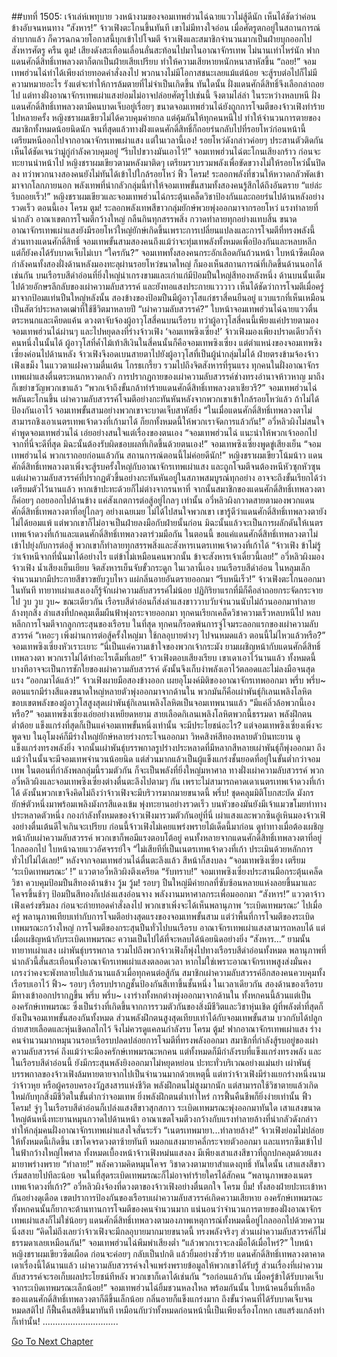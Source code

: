 ##บทที่ 1505: เจ้าเล่ห์เพทุบาย
วงหน้างามของจอมเทพฮ่วนไฉ่ฉายแววไม่สู้ดีนัก เห็นได้ชัดว่าค่อนข้างอับจนหนทาง
“สังหาร!”
จ้าวเฟิงตะโกนขึ้นทันที
เขาไม่มีทางใจอ่อน เมื่อศัตรูตกอยู่ในสถานการณ์ลำบากแล้ว ก็ควรฉกฉวยโอกาสนี้บุกเข้าไปโจมตี
จ้าวเฟิงและสมาชิกจำนวนมากเป็นฝ่ายบุกออกไปสังหารศัตรู
ครืน ตูม!
เสียงดังสะเทือนเลื่อนลั่นสะท้อนไปมาในอาณาจักรเทพ
ไม่นานเท่าไหร่นัก ฟากแดนศักดิ์สิทธิ์เทพลวงตาก็ตกเป็นฝ่ายเสียเปรียบ ทำให้ความเสียหายหนักหนาสาหัสขึ้น
“ถอย!”
จอมเทพฮ่วนไฉ่ทำได้เพียงถ่ายทอดคำสั่งลงไป
พวกนางไม่มีโอกาสชนะเลยแม้แต่น้อย จะสู้รบต่อไปก็ไม่มีความหมายอะไร รังแต่จะทำให้การล้มตายที่ไม่จำเป็นเกิดขึ้น
ทันใดนั้น ฝั่งแดนศักดิ์สิทธิ์จึงเลือกล่าถอยไป
แต่ทางฝั่งอาณาจักรเทพเผ่าแสงย่อมไม่อาจปล่อยศัตรูไปเช่นนี้ จึงตามไล่ล่า
ในระหว่างหลบหนี ฝั่งแดนศักดิ์สิทธิ์เทพลวงตามีคนบาดเจ็บอยู่เรื่อยๆ ขนาดจอมเทพฮ่วนไฉ่ยังถูกการโจมตีของจ้าวเฟิงทำร้ายไปหลายครั้ง
หญิงชราผมเขียวไม่ได้ควบคุมค่ายกล แต่คุ้มกันให้ทุกคนหนีไป ทำให้จำนวนการตายของสมาชิกทั้งหมดน้อยนิดนัก
จนที่สุดแล้วทางฝั่งแดนศักดิ์สิทธิ์ก็ถอยร่นกลับไปที่รอยโหว่ก่อนหน้านี้ เตรียมหนีออกไปจากอาณาจักรเทพเผ่าแสง
แต่ในเวลานี้เอง!
รอยโหว่ดังกล่าวค่อยๆ ประสานตัวติดกัน เห็นได้ชัดเจนว่ามู่กู่กำลังควบคุมอยู่
“รีบไปขวางมันเอาไว้!”
จอมเทพฮ่วนไฉ่ตะโกนเสียงกร้าว ก่อนจะทะยานนำหน้าไป
หญิงชราผมเขียวตามหลังมาติดๆ เตรียมรวบรวมพลังเพื่อขัดขวางไม่ให้รอยโหว่นั้นปิดลง
ทว่าพวกนางสองคนยังไม่ทันได้เข้าไปใกล้รอยโหว่
ฟิ้ว โครม!
ระลอกพลังที่ชวนให้หวาดกลัวพัดเข้ามาจากโลกภายนอก
พลังเทพที่น่ากลัวกลุ่มนี้ทำให้จอมเทพขั้นสามทั้งสองคนรู้สึกได้ถึงอันตราย
“แย่ล่ะ รีบถอยเร็ว!”
หญิงชราผมเขียวและจอมเทพฮ่วนไฉ่กระตุ้นเคล็ดวิชาป้องกันและถอยร่นไปด้านหลังอย่างรวดเร็ว
ตอนนี้เอง
โครม ตูม!
ระลอกพลังเทพสีขาวกลุ่มยักษ์พวยพุ่งออกมาจากรอยโหว่
แรงทำลายที่น่ากลัว อาณาเขตการโจมตีกว้างใหญ่ กลืนกินทุกสรรพสิ่ง กวาดทำลายทุกอย่างแทบสิ้น
ขนาดอาณาจักรเทพเผ่าแสงยังมีรอยโหว่ใหญ่ยักษ์เกิดขึ้นเพราะการเปลี่ยนแปลงและการโจมตีที่ทรงพลังนี้
ส่วนทางแดนศักดิ์สิทธิ์ จอมเทพขั้นสามสองคนถึงแม้ว่าจะทุ่มเทพลังทั้งหมดเพื่อป้องกันและหลบหลีก แต่ก็ยังคงได้รับบาดเจ็บไม่เบา
“ใครกัน?”
จอมเทพทั้งสองคนกระอักเลือดกันถ้วนหน้า ใบหน้าซีดเผือด
กำลังคนทั้งสองฝั่งด้านหลังมองทะลุผ่านรอยโหว่ขนาดใหญ่ ก็มองเห็นสถานการณ์ที่เกิดขึ้นด้านนอกได้เช่นกัน
บนเรือรบสีดำอ่อนที่ยิ่งใหญ่น่าเกรงขามและเก่าแก่มีป้อมปืนใหญ่สีทองหลังหนึ่ง ด้านบนนั้นเต็มไปด้วยอักษรลึกลับของเผ่าความลับสวรรค์ และยังทอแสงประกายแวววาว
เห็นได้ชัดว่าการโจมตีเมื่อครู่มาจากป้อมแท่นปืนใหญ่หลังนั้น
สองข้างของป้อมปืนมีผู้อาวุโสแก่ชราสี่คนยืนอยู่ แวบแรกที่เห็นเหมือนเป็นสัตว์ประหลาดเฒ่าที่ใช้ชีวิตมาหลายปี
“เผ่าความลับสวรรค์?”
ใบหน้าจอมเทพฮ่วนไฉ่ฉายแววตื่นตระหนกและเคียดแค้น ดวงตาจับจ้องผู้อาวุโสสี่คนบนเรือรบ
ทว่าผู้อาวุโสสี่คนนี้เพียงแค่ปรายตามองจอมเทพฮ่วนไฉ่ผ่านๆ และไปหยุดลงที่ร่างจ้าวเฟิง
‘จอมเทพซิงเซี่ยง!’
จ้าวเฟิงมองเพียงปราดเดียวก็จำคนหนึ่งในนั้นได้
ผู้อาวุโสที่ค้ำไม้เท้าสีเงินในสี่คนนั้นก็คือจอมเทพซิงเซี่ยง
แต่ตำแหน่งของจอมเทพซิงเซี่ยงค่อนไปด้านหลัง จ้าวเฟิงจึงอดเบนสายตาไปยังผู้อาวุโสที่เป็นผู้นำกลุ่มไม่ได้
ฝ่ายตรงข้ามจ้องจ้าวเฟิงเขม็ง ในแววตาแฝงความตื่นเต้น โกรธเกรี้ยว รวมไปถึงจิตสังหารที่รุนแรง
ทุกคนในฝั่งอาณาจักรเทพเผ่าแสงตื่นตระหนกหวาดกลัว
การปรากฏกายของเผ่าความลับสวรรค์ช่างทรงอำนาจห้าวหาญ มาถึงก็เขย่าขวัญพวกเขาแล้ว
“พวกเจ้าถึงขั้นกล้าทำร้ายแดนศักดิ์สิทธิ์เทพลวงตาเชียวรึ?”
จอมเทพฮ่วนไฉ่พลันตะโกนขึ้น
เผ่าความลับสวรรค์โจมตีอย่างกะทันหันหลังจากพวกเขาเข้าใกล้รอยโหว่แล้ว
ถ้าไม่ได้ป้องกันเอาไว้ จอมเทพขั้นสามอย่างพวกเขาจะบาดเจ็บสาหัสยิ่ง
“ในเมื่อแดนศักดิ์สิทธิ์เทพลวงตาไม่สามารถชิงเอาเนตรเทพเจ้าดวงที่เก้ามาได้ ก็ยกทั้งหมดนี้ให้พวกเราจัดการแล้วกัน!”
อวี่หลิวผิงไม่สนใจคำพูดจอมเทพฮ่วนไฉ่ เอ่ยอย่างสนใจแต่เรื่องของตนเอง
“จอมเทพฮ่วนไฉ่ แนะนำให้พวกเจ้าออกไปจากที่นี่จะดีที่สุด มิฉะนั้นต้องรับผิดชอบผลที่เกิดขึ้นด้วยตนเอง!”
จอมเทพซิงเซี่ยงพูดขู่เสียงเย็น
“จอมเทพฮ่วนไฉ่ พวกเราถอยก่อนแล้วกัน สถานการณ์ตอนนี้ไม่ค่อยดีนัก!”
หญิงชราผมเขียวโน้มน้าว
แดนศักดิ์สิทธิ์เทพลวงตาเพิ่งจะสู้รบครั้งใหญ่กับอาณาจักรเทพเผ่าแสง และถูกโจมตีจนต้องหนีหัวซุกหัวซุน
แต่เผ่าความลับสวรรค์ที่ปรากฏตัวขึ้นอย่างกะทันหันอยู่ในสภาพสมบูรณ์ทุกอย่าง อาจจะถึงขั้นเรียกได้ว่าเตรียมตัวไว้นานแล้ว หากเข้าปะทะด้วยก็ไม่ต่างจากรนหาที่
จากนั้นสมาชิกของแดนศักดิ์สิทธิ์เทพลวงตาก็ค่อยๆ ถอยออกไปด้านข้าง แค่สังเกตการต่อสู้อยู่ไกลๆ เท่านั้น
อวี่หลิวผิงกวาดสายตามองพวกแดนศักดิ์สิทธิ์เทพลวงตาที่อยู่ไกลๆ อย่างเฉยเมย ไม่ได้ไปสนใจพวกเขา
เขารู้ดีว่าแดนศักดิ์สิทธิ์เทพลวงตายังไม่ได้ยอมแพ้ แต่พวกเขาก็ไม่อาจเป็นฝ่ายลงมือกับฝ่ายนั้นก่อน มิฉะนั้นแล้วจะเป็นการผลักดันให้เนตรเทพเจ้าดวงที่เก้าและแดนศักดิ์สิทธิ์เทพลวงตาร่วมมือกัน
ในตอนนี้ ขอแค่แดนศักดิ์สิทธิ์เทพลวงตาไม่เข้าไปยุ่งกับการต่อสู้ พวกเขาก็ทำลายทุกสรรพสิ่งและสังหารเนตรเทพเจ้าดวงที่เก้าได้
“จ้าวเฟิง ข้าไม่รู้ว่าเจ้าหนีจากที่นั่นมาได้อย่างไร แต่ข้าไม่เหมือนคนพวกนั้น ข้าจะสังหารเจ้าเดี๋ยวนี้เลย!”
อวี่หลิวผิงมองจ้าวเฟิง น้ำเสียงเย็นเยียบ จิตสังหารเย็นจับขั้วกระดูก
ในเวลานี้เอง
บนเรือรบสีดำอ่อน ในหลุมเล็กจำนวนมากมีประกายสีขาวขยับวูบไหว แผ่กลิ่นอายอันตรายออกมา
“รีบหนีเร็ว!”
จ้าวเฟิงตะโกนออกมาในทันที
ทายาทเผ่าแสงเองก็รู้จักเผ่าความลับสวรรค์ไม่น้อย ปฏิกิริยาแรกที่มีก็คือล่าถอยกระจัดกระจายไป
วูบ วูบ วูบ~
ขณะเดียวกัน เรือรบสีดำอ่อนก็ส่งลำแสงขาววาบวับจำนวนนับไม่ถ้วนออกมาทำลายล้างทุกสิ่ง
ลำแสงที่ปกคลุมเต็มผืนฟ้าพุ่งกระจายออกมา
ทุกคนเรียกเคล็ดวิชาความเร็วหลบหนีไป หลบหลีกการโจมตีจากลูกกระสุนของเรือรบ
ในที่สุด ทุกคนก็รอดพ้นการจู่โจมระลอกแรกของเผ่าความลับสวรรค์
“เหอะๆ เพิ่งผ่านการต่อสู้ครั้งใหญ่มา ใช้กลอุบายต่างๆ ไปจนหมดแล้ว ตอนนี้ไม่ไหวแล้วหรือ?”
จอมเทพซิงเซี่ยงหัวเราะเยาะ
“นี่เป็นแค่ความเข้าใจของพวกเจ้ากระมัง ยามเผชิญหน้ากับแดนศักดิ์สิทธิ์เทพลวงตา พวกเราไม่ได้ทำอะไรเต็มที่เลย!”
จ้าวเฟิงตอบเสียงเรียบ
เขาเดาเอาไว้นานแล้ว ทั้งหมดนี้บางทีอาจจะเป็นการชักใยของเผ่าความลับสวรรค์ ดังนั้นจึงเก็บงำพลังเอาไว้ตลอดและไม่ลงมือจนสุดแรง
“ออกมาได้แล้ว!”
จ้าวเฟิงผายมือสองข้างออก เผยอุโมงค์มิติของอาณาจักรเทพออกมา
พรึ่บ พรึ่บ~
ตอนแรกมีร่างสีแดงขนาดใหญ่หลายตัวพุ่งออกมาจากด้านใน
พวกมันก็คือเผ่าพันธุ์กิเลนเพลิงโลหิต ขอบเขตพลังของผู้อาวุโสสูงสุดเผ่าพันธุ์กิเลนเพลิงโลหิตเป็นจอมเทพนานแล้ว
“มีแค่ลิ่วล้อพวกนี้เองหรือ?”
จอมเทพซิงเซี่ยงเอ่ยอย่างเหยียดหยาม
สายเลือดกิเลนเพลิงโลหิตพวกนี้ธรรมดา พลังฝึกตนต่ำต้อย แข็งแกร่งที่สุดก็เป็นแค่จอมเทพขั้นหนึ่งเท่านั้น จะมีประโยชน์อะไร?
แต่จอมเทพซิงเซี่ยงเพิ่งจะพูดจบ ในอุโมงค์ก็มีร่างใหญ่ยักษ์หลายร่างกระโจนออกมา
วิหคสิงห์สีทองหลายตัวบินทะยาน ดูแข็งแกร่งทรงพลังยิ่ง
จากนั้นเผ่าพันธุ์บรรพกาลรูปร่างประหลาดที่มีหลากสีหลายเผ่าพันธุ์ก็พุ่งออกมา
ถึงแม้ว่าในนั้นจะมีจอมเทพจำนวนน้อยนิด แต่ส่วนมากแล้วเป็นผู้แข็งแกร่งชั้นยอดที่อยู่ในขั้นต่ำกว่าจอมเทพ
ในตอนที่กำลังพลกลุ่มนี้รวมตัวกัน ก็จะเป็นพลังที่ยิ่งใหญ่มหาศาล
ทางฝั่งเผ่าความลับสวรรค์ พวกอวี่หลิวผิงและจอมเทพซิงเซี่ยงต่างตื่นตะลึงไปตามๆ กัน
เพราะไม่สามารถคาดเดาเนตรเทพเจ้าดวงที่เก้าได้ ดังนั้นพวกเขาจึงคิดไม่ถึงว่าจ้าวเฟิงจะมีบริวารมากมายขนาดนี้
พรึ่บ!
ชุดคลุมมิติโบกสะบัด มังกรยักษ์ตัวหนึ่งมาพร้อมเพลิงมังกรสีแดงเข้ม พุ่งทะยานอย่างรวดเร็ว บนหัวของมันยังมีเจ้าแมวขโมยท่าทางประหลาดตัวหนึ่ง
กองกำลังทั้งหมดของจ้าวเฟิงมารวมตัวกันอยู่ที่นี่
เผ่าแสงและพวกซินอู๋เหินมองจ้าวเฟิงอย่างตื่นเต้นดีใจเกินจะเปรียบ
ก่อนนี้จ้าวเฟิงไม่เคยแพร่งพรายไม้เด็ดนี้มาก่อน
ดูท่าทางเมื่อต้องเผชิญหน้ากับเผ่าความลับสวรรค์ พวกเขาก็พอมีแรงตอบโต้อยู่
คนทั้งหลายจากแดนศักดิ์สิทธิ์เทพลวงตาที่อยู่ไกลออกไป ใบหน้าฉายแววอัศจรรย์ใจ
“ไม่เสียทีที่เป็นเนตรเทพเจ้าดวงที่เก้า ประเมินด้วยหลักการทั่วไปไม่ได้เลย!”
หลังจากจอมเทพฮ่วนไฉ่ตื่นตะลึงแล้ว สีหน้าก็สงบลง
“จอมเทพซิงเซี่ยง เตรียม ‘ระเบิดเทพมรณะ’ !”
แววตาอวี่หลิวผิงตึงเครียด
“รับทราบ!”
จอมเทพซิงเซี่ยงประสานมือกระตุ้นเคล็ดวิชา ควบคุมป้อมปืนสีทองด้านข้าง
วู้ม วู้ม!
รอบๆ ปืนใหญ่มีค่ายกลที่ซับซ้อนหลายแห่งลอยขึ้นมาและโคจรขึ้นช้าๆ
ป้อมปืนสีทองก็เปล่งแสงอ่อนจาง พลังงานมหาศาลกระเพื่อมออกมา
“สังหาร!”
แววตาจ้าวเฟิงเคร่งขรึมลง ก่อนจะถ่ายทอดคำสั่งลงไป
พวกเขาเพิ่งจะได้เห็นพลานุภาพ ‘ระเบิดเทพมรณะ’ ไปเมื่อครู่ พลานุภาพเทียบเท่ากับการโจมตีอย่างสุดแรงของจอมเทพขั้นสาม
แต่ว่าพื้นที่การโจมตีของระเบิดเทพมรณะกว้างใหญ่ การโจมตีของกระสุนปืนทั่วไปบนเรือรบ อาณาจักรเทพเผ่าแสงสามารถหลบได้ แต่เมื่อเผชิญหน้ากับระเบิดเทพมรณะ ความเป็นไปได้ที่จะหลบได้น้อยนิดอย่างยิ่ง
“สังหาร…”
ยามนั้น ทายาทเผ่าแสง เผ่าพันธุ์บรรพกาล รวมไปถึงพวกจ้าวเฟิงก็พุ่งไปทางเรือรบสีดำอ่อนทั้งหมด
พลานุภาพที่น่ากลัวนี้สั่นสะเทือนทั้งอาณาจักรเทพเผ่าแสงตลอดเวลา
หากไม่ใช่เพราะอาณาจักรเทพสูงส่งมั่นคง เกรงว่าคงจะพังทลายไปแล้วนานแล้วเมื่อทุกคนต่อสู้กัน
สมาชิกเผ่าความลับสวรรค์อีกสองคนควบคุมทั้งเรือรบเอาไว้
ฟิ้ว~
รอบๆ เรือรบปรากฏชั้นป้องกันสีเทาขึ้นชั้นหนึ่ง
ในเวลาเดียวกัน สองด้านของเรือรบมีทางเข้าออกปรากฏขึ้น
พรึ่บ พรึ่บ~
เงาร่างทั้งหกต่างพุ่งออกมาจากด้านใน
ทั้งหกคนนี้ล้วนแต่เป็นองครักษ์เทพมรณะ ซึ่งเป็นร่างที่เกิดขึ้นจากการรวมตัวกันของสิ่งมีชีวิตและวิชาหุ่นเชิด
ผู้ที่พลังต่ำที่สุดก็ยังเป็นจอมเทพขั้นสองกันทั้งหมด ส่วนพลังฝึกตนสูงสุดเทียบเท่าได้กับจอมเทพขั้นสาม บวกกับได้ปลูกถ่ายสายเลือดและหุ่นเชิดกลไกไว้ จึงไม่ควรดูแคลนกำลังรบ
โครม ตู้ม!
ฟากอาณาจักรเทพเผ่าแสง ร่างคนจำนวนมากหมุนวนรอบเรือรบปลดปล่อยการโจมตีที่ทรงพลังออกมา
สมาชิกที่กำลังสู้รบอยู่ของเผ่าความลับสวรรค์ ถึงแม้ว่าจะมีองครักษ์เทพมรณะหกคน แต่ทั้งหมดก็มีกำลังรบที่แข็งแกร่งทรงพลัง
และในเรือรบสีดำอ่อนนี้ ยังมีกระสุนพลังยิงออกมาไม่หยุดหย่อน ปะทะทั่วบริเวณอย่างแม่นยำ
เผ่าพันธุ์บรรพกาลของจ้าวเฟิงล้มหายตายจากไปเป็นจำนวนมากด้วยเหตุนี้
แต่ทว่าจ้าวเฟิงมีร่างแยกร่างหนึ่งนามว่าจ้าวหุย หรือผู้ครอบครองวัฏสงสารแห่งชีวิต พลังฝึกตนไม่สูงมากนัก แต่สามารถใช้วิชาตายแล้วเกิดใหม่กับทุกสิ่งมีชีวิตในขั้นต่ำกว่าจอมเทพ ยิ่งพลังฝึกตนต่ำเท่าไหร่ การฟื้นคืนชีพก็ยิ่งง่ายเท่านั้น
ฟิ้ว โครม!
จู่ๆ ในเรือรบสีดำอ่อนก็เปล่งแสงสีขาวสุกสกาว ระเบิดเทพมรณะพุ่งออกมาทันใด
เสาแสงขนาดใหญ่ต้นหนึ่งทะยานหมุนกวาดไปด้านหน้า
อาณาเขตโจมตีวงกว้างกับแรงทำลายล้างที่น่ากลัวดังกล่าว ทำให้กลุ่มคนฝั่งอาณาจักรเทพเผ่าแสงใจสั่นระรัว
“เนตรเทพมายา...ทำลายล้าง!”
จ้าวเฟิงย่อมไม่ปล่อยให้ทั้งหมดนี้เกิดขึ้น เขาโคจรดวงตาซ้ายทันที
หมอกแสงมายาคลี่กระจายตัวออกมา และแทรกซึมเข้าไปในฟ้ากว้างใหญ่ไพศาล
ทั้งหมดเบื้องหน้าจ้าวเฟิงหม่นแสงลง มีเพียงเสาแสงสีขาวที่ถูกปกคลุมด้วยแสงมายาพร่างพราย
“ทำลาย!”
พลังความคิดหมุนโคจร วิชาดวงตามายาสำแดงฤทธิ์
ทันใดนั้น เสาแสงสีขาวเริ่มสลายไปทีละน้อย
จนในที่สุดระเบิดเทพมรณะก็ไม่อาจทำร้ายใครได้สักคน
“พลานุภาพของเนตรเทพเจ้าดวงที่เก้า?”
อวี่หลิวผิงจ้องที่ดวงตาของจ้าวเฟิงอย่างตื่นตกใจ
โครม บึ้ม!
ทั้งสองฝ่ายปะทะเข้าหากันอย่างดุเดือด เขตปราการป้องกันของเรือรบเผ่าความลับสวรรค์เกิดความเสียหาย
องครักษ์เทพมรณะทั้งหกคนนั้นก็ยากจะต้านทานการโจมตีของคนจำนวนมาก
แน่นอนว่าจำนวนการตายของฝั่งอาณาจักรเทพเผ่าแสงก็ไม่ใช่น้อยๆ
แดนศักดิ์สิทธิ์เทพลวงตามองภาพเหตุการณ์ทั้งหมดนี้อยู่ไกลออกไปด้วยความนิ่งสงบ
“คิดไม่ถึงเลยว่าจ้าวเฟิงจะมีกลอุบายมากมายขนาดนี้ ทรงพลังจริงๆ ส่วนเผ่าความลับสวรรค์ก็ไม่ธรรมดาเลยเหมือนกัน!”
จอมเทพฮ่วนไฉ่พึมพำเสียงต่ำ
“แล้วพวกเราจะลงมือได้เมื่อไหร่?”
ใบหน้าหญิงชราผมเขียวซีดเผือด ก่อนจะค่อยๆ กลับเป็นปกติ แล้วยิ้มอย่างชั่วร้าย
แดนศักดิ์สิทธิ์เทพลวงตาคาดเดาเรื่องนี้ได้นานแล้ว เผ่าความลับสวรรค์จงใจแพร่งพรายข้อมูลให้พวกเขาได้รับรู้ ส่วนเรื่องที่เผ่าความลับสวรรค์จะรอเก็บผลประโยชน์ทีหลัง พวกเขาก็เดาได้เช่นกัน
“รอก่อนแล้วกัน เมื่อครู่ข้าได้รับบาดเจ็บจากระเบิดเทพมรณะเล็กน้อย!”
จอมเทพฮ่วนไฉ่ยิ้มชวนหลงใหล
พร้อมกันนั้น ใบหน้าคนอื่นที่เหลือของแดนศักดิ์สิทธิ์เทพลวงตาก็ดีขึ้นเล็กน้อย กลิ่นอายก็แข็งแกร่งมาก ถึงขั้นว่าคนที่ได้รับบาดเจ็บจนหมดสติไป ก็ฟื้นคืนสติขึ้นมาทันที
เหมือนกับว่าทั้งหมดก่อนหน้านี้เป็นเพียงเรื่องโกหก เสแสร้งแกล้งทำก็เท่านั้น!
..............................


[Go To Next Chapter]( ./362.md)
